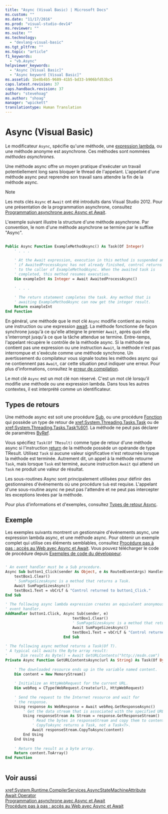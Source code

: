 ```yaml
---
title: "Async (Visual Basic) | Microsoft Docs"
ms.custom: ""
ms.date: "11/17/2016"
ms.prod: "visual-studio-dev14"
ms.reviewer: ""
ms.suite: ""
ms.technology: 
  - "devlang-visual-basic"
ms.tgt_pltfrm: ""
ms.topic: "article"
f1_keywords: 
  - "vb.Async"
helpviewer_keywords: 
  - "Async [Visual Basic]"
  - "Async keyword [Visual Basic]"
ms.assetid: 1be8b4b5-9689-41b5-bd33-b906bfd53bc5
caps.latest.revision: 37
caps.handback.revision: 37
author: "stevehoag"
ms.author: "shoag"
manager: "wpickett"
translationtype: Human Translation
---
```

# Async (Visual Basic)
Le modificateur `Async`, spécifie qu'une méthode, une [expression lambda](../../../visual-basic/programming-guide/language-features/procedures/lambda-expressions.md), ou une méthode anonyme est asynchrone.  Ces méthodes sont nommées *méthodes asynchrones.*  
  
 Une méthode async offre un moyen pratique d'exécuter un travail potentiellement long sans bloquer le thread de l'appelant.  L'appelant d'une méthode async peut reprendre son travail sans attendre la fin de la méthode async.  
  
> [!NOTE]
>  Les mots clés `Async` et `Await` ont été introduits dans Visual Studio 2012.  Pour une présentation de la programmation asynchrone, consultez [Programmation asynchrone avec Async et Await](../Topic/Asynchronous%20Programming%20with%20Async%20and%20Await%20\(C%23%20and%20Visual%20Basic\).md).  
  
 L'exemple suivant illustre la structure d'une méthode asynchrone.  Par convention, le nom d'une méthode asynchrone se termine par le suffixe "Async".  
  
```vb  
  
Public Async Function ExampleMethodAsync() As Task(Of Integer)  
    ' . . .  
  
    ' At the Await expression, execution in this method is suspended and,  
    ' if AwaitedProcessAsync has not already finished, control returns  
    ' to the caller of ExampleMethodAsync. When the awaited task is   
    ' completed, this method resumes execution.   
    Dim exampleInt As Integer = Await AwaitedProcessAsync()  
  
    ' . . .  
  
    ' The return statement completes the task. Any method that is   
    ' awaiting ExampleMethodAsync can now get the integer result.  
    Return exampleInt  
End Function  
```  
  
 En général, une méthode que le mot clé `Async` modifie contient au moins une instruction ou une expression [await](../../../visual-basic/language-reference/modifiers/async.md).  La méthode fonctionne de façon synchrone jusqu'à ce qu'elle atteigne le premier `Await`, après quoi elle s'interrompt jusqu'à ce que la tâche attendue se termine.  Entre\-temps, l'appelant récupère le contrôle de la méthode async.  Si la méthode ne contient pas une expression ou une instruction `Await`, la méthode n'est pas interrompue et s'exécute comme une méthode synchrone.  Un avertissement du compilateur vous signale toutes les méthodes async qui ne contiennent pas `Await`, car cette situation peut indiquer une erreur.  Pour plus d'informations, consultez le [erreur de compilation](../../../visual-basic/language-reference/error-messages/because-this-call-is-not-awaited-the-current-method-continues-to-run.md).  
  
 Le mot clé `Async` est un mot clé non réservé.  C'est un mot clé lorsqu'il modifie une méthode ou une expression lambda.  Dans tous les autres contextes, il est interprété comme un identificateur.  
  
## Types de retours  
 Une méthode async est soit une procédure [Sub](../../../visual-basic/programming-guide/language-features/procedures/sub-procedures.md), ou une procédure [Fonction](../../../visual-basic/programming-guide/language-features/procedures/function-procedures.md) qui possède un type de retour de <xref:System.Threading.Tasks.Task> ou de <xref:System.Threading.Tasks.Task%601>.  La méthode ne peut pas déclarer de paramètres [ByRef](../../../visual-basic/language-reference/modifiers/byref.md).  
  
 Vous spécifiez `Task(Of TResult)` comme type de retour d'une méthode async si l'instruction [return](../../../visual-basic/language-reference/statements/return-statement.md) de la méthode possède un opérande de type TResult.  Utilisez `Task` si aucune valeur significative n'est retournée lorsque la méthode est terminée.  Autrement dit, un appel à la méthode retourne `Task`, mais lorsque `Task` est terminé, aucune instruction `Await` qui attend un `Task` ne produit une valeur de résultat.  
  
 Les sous\-routines Async sont principalement utilisées pour définir des gestionnaires d'événements où une procédure `Sub` est requise.  L'appelant d'une sous\-routine async ne peut pas l'attendre et ne peut pas intercepter les exceptions levées par la méthode.  
  
 Pour plus d'informations et d'exemples, consultez [Types de retour Async](../Topic/Async%20Return%20Types%20\(C%23%20and%20Visual%20Basic\).md).  
  
## Exemple  
 Les exemples suivants montrent un gestionnaire d'événements async, une expression lambda async, et une méthode async.  Pour obtenir un exemple complet qui utilise ces éléments semblables, consultez [Procédure pas à pas : accès au Web avec Async et Await](../Topic/Walkthrough:%20Accessing%20the%20Web%20by%20Using%20Async%20and%20Await%20\(C%23%20and%20Visual%20Basic\).md).  Vous pouvez télécharger le code de procédure depuis [Exemples de code du développeur](http://go.microsoft.com/fwlink/?LinkId=255191).  
  
```vb  
  
' An event handler must be a Sub procedure.  
Async Sub button1_Click(sender As Object, e As RoutedEventArgs) Handles button1.Click  
    textBox1.Clear()  
    ' SumPageSizesAsync is a method that returns a Task.  
    Await SumPageSizesAsync()  
    textBox1.Text = vbCrLf & "Control returned to button1_Click."  
End Sub  
  
' The following async lambda expression creates an equivalent anonymous  
' event handler.  
AddHandler button1.Click, Async Sub(sender, e)  
                              textBox1.Clear()  
                              ' SumPageSizesAsync is a method that returns a Task.  
                              Await SumPageSizesAsync()  
                              textBox1.Text = vbCrLf & "Control returned to button1_Click."  
                          End Sub  
  
' The following async method returns a Task(Of T).  
' A typical call awaits the Byte array result:  
'      Dim result As Byte() = Await GetURLContents("http://msdn.com")  
Private Async Function GetURLContentsAsync(url As String) As Task(Of Byte())  
  
    ' The downloaded resource ends up in the variable named content.  
    Dim content = New MemoryStream()  
  
    ' Initialize an HttpWebRequest for the current URL.  
    Dim webReq = CType(WebRequest.Create(url), HttpWebRequest)  
  
    ' Send the request to the Internet resource and wait for  
    ' the response.  
    Using response As WebResponse = Await webReq.GetResponseAsync()  
        ' Get the data stream that is associated with the specified URL.  
        Using responseStream As Stream = response.GetResponseStream()  
            ' Read the bytes in responseStream and copy them to content.    
            ' CopyToAsync returns a Task, not a Task<T>.  
            Await responseStream.CopyToAsync(content)  
        End Using  
    End Using  
  
    ' Return the result as a byte array.  
    Return content.ToArray()  
End Function  
  
```  
  
## Voir aussi  
 <xref:System.Runtime.CompilerServices.AsyncStateMachineAttribute>   
 [Await Operator](../../../visual-basic/language-reference/operators/await-operator.md)   
 [Programmation asynchrone avec Async et Await](../Topic/Asynchronous%20Programming%20with%20Async%20and%20Await%20\(C%23%20and%20Visual%20Basic\).md)   
 [Procédure pas à pas : accès au Web avec Async et Await](../Topic/Walkthrough:%20Accessing%20the%20Web%20by%20Using%20Async%20and%20Await%20\(C%23%20and%20Visual%20Basic\).md)